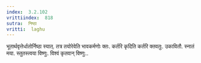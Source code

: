 ```yaml
---
index:  3.2.102
vrittiindex:  818
sutra:  निष्ठा
vritti:  laghu 
---
```


भूतार्थवृत्तेर्धातोर्निष्ठा स्यात्. तत्र तयोरेवेति भावकर्मणोः क्तः. कर्तरि कृदिति कर्तरि क्तवतुः. उकावितौ. स्नातं मया. स्तुतस्त्वया विष्णुः. विश्वं कृतवान् विष्णुः..

